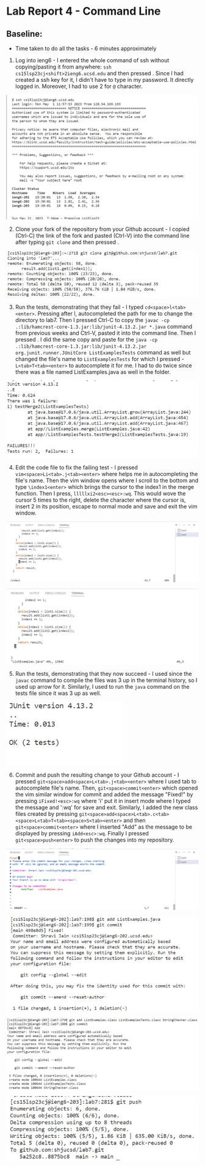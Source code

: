 # Lab Report 4 - Command Line

## Baseline:
* Time taken to do all the tasks - 6 minutes approximately
1. Log into ieng6 - I entered the whole command of ssh without copying/pasting it from anywhere: `ssh cs15lsp23cj<shift>2ieng6.ucsd.edu` and then pressed <enter>. 
Since I had created a ssh key for it, I didn't have to type in my password. It directly logged in. Moreover, I had to use <shift>2 for `@` character.
  
  ![login](login.jpg)
  
2. Clone your fork of the repository from your Github account - I copied (Ctrl-C) the link of the fork and pasted (Ctrl-V) into the command line after typing `git clone` and then pressed <enter>.
  
  ![cloning](cloning.jpg)
  
3. Run the tests, demonstrating that they fail - I typed `cd<space>l<tab><enter>`. Pressing <tab> after l, autocompleted the path for me to change the directory to lab7. Then I pressed Ctrl-C to copy the `javac -cp .:lib/hamcrest-core-1.3.jar:lib/junit-4.13.2.jar *.java` command from previous weeks and Ctrl-V, pasted it into the command line. Then I pressed <enter>. I did the same copy and paste for the `java -cp .:lib/hamcrest-core-1.3.jar:lib/junit-4.13.2.jar org.junit.runner.JUnitCore ListExamplesTests` command as well but changed the file's name to `ListExamplesTests` for which I pressed - `L<tab>T<tab><enter>` to autocomplete it for me. I had to do <tab> twice since there was a file named ListExamples.java as well in the folder.
  
  ![tests fail](testingfail.jpg)
  
4. Edit the code file to fix the failing test - I pressed `vim<space>Li<tab>.j<tab><enter>` where <tab> helps me in autocompleting the file's name. Then the vim window opens where I scroll to the bottom and type `\index1<enter>` which brings the cursor to the index1 in the merge function. Then I press, `lllllxi2<esc><esc>:wq`. This would wove the cursor 5 times to the right, delete the character where the cursor is, insert 2 in its position, escape to normal mode and save and exit the vim window.
  
  ![fixing](indexsearch.png)
  
  ![fixing](indmodified.png)
  
5. Run the tests, demonstrating that they now succeed - I used <up><up><up><enter> since the `javac` command to compile the files was 3 up in the terminal history, so I used up arrow for it. Similarly, I used <up><up><up><enter> to run the `java` command on the tests file since it was 3 up as well.
  
  ![fixed](testsuc.jpg)
  
6. Commit and push the resulting change to your Github account - I pressed `git<space>add<space>L<tab>.j<tab><enter>` where I used tab to autocomplete file's name. Then, `git<space>commit<enter>` which opened the vim similar window for commit and added the message "Fixed!" by pressing `iFixed!<esc>:wq` where 'i' put it in insert mode where I typed the message and ':wq' for save and exit. Similarly, I added the new class files created by pressing `git<space>add<space>L<tab>.c<tab><space>L<tab>T<tab><space>S<tab><enter>` and then `git<space>commit<enter>` where I inserted "Add" as the message to be displayed by pressing `iAdd<esc>:wq`. Finally I pressed `git<space>push<enter>` to push the changes into my repository.
  
  ![commit1](comwindow.png)
  
  ![commit2](commit.jpg)
  
  ![commit3](commit2.jpg)
  
  ![push](push.jpg)

  
